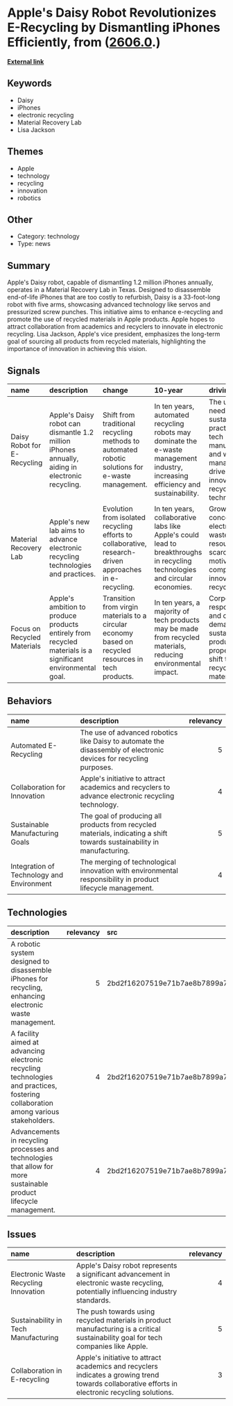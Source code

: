 # __Apple's Daisy Robot Revolutionizes E-Recycling by Dismantling iPhones Efficiently__, from ([2606.0](https://kghosh.substack.com/p/2606.0).)

__[External link](https://www.cnet.com/tech/mobile/how-apples-daisy-iphone-recycling-robot-works/)__



## Keywords

* Daisy
* iPhones
* electronic recycling
* Material Recovery Lab
* Lisa Jackson

## Themes

* Apple
* technology
* recycling
* innovation
* robotics

## Other

* Category: technology
* Type: news

## Summary

Apple's Daisy robot, capable of dismantling 1.2 million iPhones annually, operates in a Material Recovery Lab in Texas. Designed to disassemble end-of-life iPhones that are too costly to refurbish, Daisy is a 33-foot-long robot with five arms, showcasing advanced technology like servos and pressurized screw punches. This initiative aims to enhance e-recycling and promote the use of recycled materials in Apple products. Apple hopes to attract collaboration from academics and recyclers to innovate in electronic recycling. Lisa Jackson, Apple's vice president, emphasizes the long-term goal of sourcing all products from recycled materials, highlighting the importance of innovation in achieving this vision.

## Signals

| name                        | description                                                                                                | change                                                                                                 | 10-year                                                                                                                          | driving-force                                                                                                                     |   relevancy |
|:----------------------------|:-----------------------------------------------------------------------------------------------------------|:-------------------------------------------------------------------------------------------------------|:---------------------------------------------------------------------------------------------------------------------------------|:----------------------------------------------------------------------------------------------------------------------------------|------------:|
| Daisy Robot for E-Recycling | Apple's Daisy robot can dismantle 1.2 million iPhones annually, aiding in electronic recycling.            | Shift from traditional recycling methods to automated robotic solutions for e-waste management.        | In ten years, automated recycling robots may dominate the e-waste management industry, increasing efficiency and sustainability. | The urgent need for sustainable practices in tech manufacturing and waste management drives innovation in recycling technologies. |           4 |
| Material Recovery Lab       | Apple's new lab aims to advance electronic recycling technologies and practices.                           | Evolution from isolated recycling efforts to collaborative, research-driven approaches in e-recycling. | In ten years, collaborative labs like Apple's could lead to breakthroughs in recycling technologies and circular economies.      | Growing concern over electronic waste and resource scarcity motivates companies to innovate in recycling.                         |           4 |
| Focus on Recycled Materials | Apple's ambition to produce products entirely from recycled materials is a significant environmental goal. | Transition from virgin materials to a circular economy based on recycled resources in tech products.   | In ten years, a majority of tech products may be made from recycled materials, reducing environmental impact.                    | Corporate responsibility and consumer demand for sustainable products propel the shift towards recycled materials.                |           5 |

## Behaviors

| name                                      | description                                                                                                             |   relevancy |
|:------------------------------------------|:------------------------------------------------------------------------------------------------------------------------|------------:|
| Automated E-Recycling                     | The use of advanced robotics like Daisy to automate the disassembly of electronic devices for recycling purposes.       |           5 |
| Collaboration for Innovation              | Apple's initiative to attract academics and recyclers to advance electronic recycling technology.                       |           4 |
| Sustainable Manufacturing Goals           | The goal of producing all products from recycled materials, indicating a shift towards sustainability in manufacturing. |           5 |
| Integration of Technology and Environment | The merging of technological innovation with environmental responsibility in product lifecycle management.              |           4 |

## Technologies

| description                                                                                                                        |   relevancy | src                              |
|:-----------------------------------------------------------------------------------------------------------------------------------|------------:|:---------------------------------|
| A robotic system designed to disassemble iPhones for recycling, enhancing electronic waste management.                             |           5 | 2bd2f16207519e71b7ae8b7899a7e0f1 |
| A facility aimed at advancing electronic recycling technologies and practices, fostering collaboration among various stakeholders. |           4 | 2bd2f16207519e71b7ae8b7899a7e0f1 |
| Advancements in recycling processes and technologies that allow for more sustainable product lifecycle management.                 |           4 | 2bd2f16207519e71b7ae8b7899a7e0f1 |

## Issues

| name                                  | description                                                                                                                                      |   relevancy |
|:--------------------------------------|:-------------------------------------------------------------------------------------------------------------------------------------------------|------------:|
| Electronic Waste Recycling Innovation | Apple's Daisy robot represents a significant advancement in electronic waste recycling, potentially influencing industry standards.              |           4 |
| Sustainability in Tech Manufacturing  | The push towards using recycled materials in product manufacturing is a critical sustainability goal for tech companies like Apple.              |           5 |
| Collaboration in E-recycling          | Apple's initiative to attract academics and recyclers indicates a growing trend towards collaborative efforts in electronic recycling solutions. |           3 |